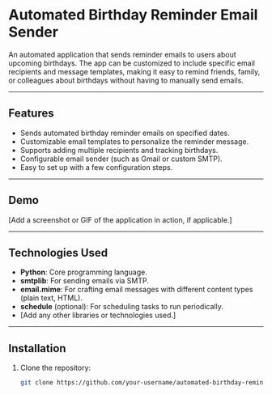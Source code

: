 # Automated Birthday Reminder Email Sender

An automated application that sends reminder emails to users about upcoming birthdays. The app can be customized to include specific email recipients and message templates, making it easy to remind friends, family, or colleagues about birthdays without having to manually send emails.

---

## Features

- Sends automated birthday reminder emails on specified dates.
- Customizable email templates to personalize the reminder message.
- Supports adding multiple recipients and tracking birthdays.
- Configurable email sender (such as Gmail or custom SMTP).
- Easy to set up with a few configuration steps.

---

## Demo

[Add a screenshot or GIF of the application in action, if applicable.]

---

## Technologies Used

- **Python**: Core programming language.
- **smtplib**: For sending emails via SMTP.
- **email.mime**: For crafting email messages with different content types (plain text, HTML).
- **schedule** (optional): For scheduling tasks to run periodically.
- [Add any other libraries or technologies used.]

---

## Installation

1. Clone the repository:
   ```bash
   git clone https://github.com/your-username/automated-birthday-reminder.git
